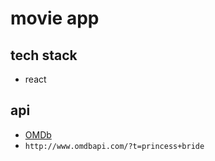 # movie app

## tech stack

- react


## api

- [OMDb](https://www.omdbapi.com/)
- `http://www.omdbapi.com/?t=princess+bride`
